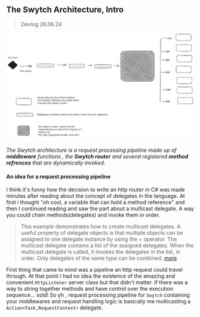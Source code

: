 ## The Swytch Architecture, Intro
> Devlog 26.06.24

![Image](Notes/swytch-arch.svg)


*The Swytch architecture is a request processing pipeline made up of **middleware** functions , the
**Swytch router** and several registered **method refrences** that are dynamically invoked.*

#### An idea for a request processing pipeline

I think it's funny how the decision to write an http router in C# was made minutes after reading about the 
concept of delegates in the language. At first i thought "oh cool, a variable that can hold a method reference" and 
then I continued reading and saw the part about a multicast delegate.
A way you could chain methods(delegates) and invoke them in order. 
>This example demonstrates how to create multicast delegates.
> A useful property of delegate objects is that multiple objects can be assigned to one delegate instance by using the + operator. 
> The multicast delegate contains a list of the assigned delegates.
> When the multicast delegate is called, it invokes the delegates in the list, in order. Only delegates of the same type can be combined.
[more](https://learn.microsoft.com/en-us/dotnet/csharp/programming-guide/delegates/how-to-combine-delegates-multicast-delegates)

First thing that came to mind was a pipeline an http request could travel through. At that point I had
no idea the existence of the amazing and convenient `HttpListener` server class but that didn't matter. If there was a
way to string together methods and have control over the execution sequence... sold! 
So yh , request processing pipeline for `Swytch` containing your middlewares and request handling logic
is basically me multicasting a `Action<Task,RequestContext>` delegate.
